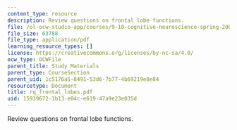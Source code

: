 ```yaml
---
content_type: resource
description: Review questions on frontal lobe functions.
file: /ol-ocw-studio-app/courses/9-10-cognitive-neuroscience-spring-2006/159396721b13e04ce61947a9e23e035d_rq_frontal_lobes.pdf
file_size: 63788
file_type: application/pdf
learning_resource_types: []
license: https://creativecommons.org/licenses/by-nc-sa/4.0/
ocw_type: OCWFile
parent_title: Study Materials
parent_type: CourseSection
parent_uid: 1c5176a5-8491-53d6-7b77-4b69219e8e84
resourcetype: Document
title: rq_frontal_lobes.pdf
uid: 15939672-1b13-e04c-e619-47a9e23e035d
---
```

Review questions on frontal lobe functions.